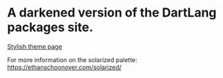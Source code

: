 # A darkened version of the DartLang packages site.
[Stylish theme page](https://userstyles.org/styles/166375/dartpub-solarized-dark)

For more information on the solarized palette: https://ethanschoonover.com/solarized/
